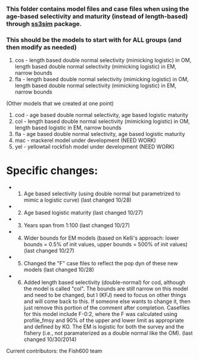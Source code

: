 ### This folder contains model files and case files when using the age-based selectivity and maturity (instead of length-based) through [ss3sim](https://github.com/ss3sim/ss3sim) package.

### This should be the models to start with for ALL groups (and then modify as needed)
  1. cos - length based double normal selectivity (mimicking logistic) in OM, length based double normal selectivity (mimicking logistic) in EM, narrow bounds
  2. fla - length based double normal selectivity (mimicking logistic) in OM, length based double normal selectivity (mimicking logistic) in EM, narrow bounds

(Other models that we created at one point) 
  1. cod - age based double normal selectivity, age based logistic maturity
  2. col - length based double normal selectivity (mimicking logistic) in OM, length based logistic in EM, narrow bounds
  3. fla - age based double normal selectivity, age based logistic maturity
  4. mac - mackerel model under development (NEED WORK)
  5. yel - yellowtail rockfish model under development (NEED WORK)

# Specific changes: 
- 1. Age based selectivity (using double normal but parametrized to mimic a logistic curve) (last changed 10/28)
- 2. Age based logistic maturity (last changed 10/27)
- 3. Years span from 1:100 (last changed 10/27)
- 4. Wider bounds for EM models (based on Kelli's approach: lower bounds = 0.5% of init values, upper bounds = 500% of init values) (last changed 10/27)
- 5. Changed the "F" case files to reflect the pop dyn of these new models (last changed 10/28)
- 6. Added length based selectivity (double-normal) for cod, although the model is called "col". The bounds are still narrow on this model and need to be changed, but I (KFJ) need to focus on other things and will come back to this. If someone else wants to change it, then just remove this portion of the comment after completion. Casefiles for this model include F-0:2, where the F was calculated using profile_fmsy and 90% of the upper and lower limit as appropriate and defined by KO. The EM is logistic for both the survey and the fishery (i.e., not paramaterized as a double normal like the OM). (last changed 10/30/2014)

Current contributors: the Fish600 team
